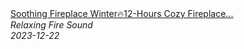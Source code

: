 <!--2024-01-14 01:04:00-->
<div class="yb">
  <a class="nodecor" href="/index.html?relaks/soothing_fireplace_winter12-hours_cozy_fireplace_with_relaxing_crackling_sounds">
    <img class="preview" data-videoid="pvNhXUA2Azk" src="https://i.ytimg.com/vi/pvNhXUA2Azk/hqdefault.jpg" align="middle" alt="">
  </a>
  <div class="inlbl text">
    <a class="nodecor" href="/index.html?relaks/soothing_fireplace_winter12-hours_cozy_fireplace_with_relaxing_crackling_sounds">Soothing Fireplace Winter🔥12-Hours Cozy Fireplace...</a><br>
    <i class="smaller2">Relaxing Fire Sound</i><br>
    <i class="smaller3">2023-12-22</i>
  </div>
</div>
